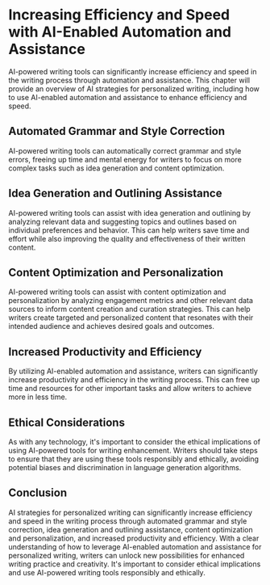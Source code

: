 Increasing Efficiency and Speed with AI-Enabled Automation and Assistance
============================================================================================================================

AI-powered writing tools can significantly increase efficiency and speed in the writing process through automation and assistance. This chapter will provide an overview of AI strategies for personalized writing, including how to use AI-enabled automation and assistance to enhance efficiency and speed.

Automated Grammar and Style Correction
--------------------------------------

AI-powered writing tools can automatically correct grammar and style errors, freeing up time and mental energy for writers to focus on more complex tasks such as idea generation and content optimization.

Idea Generation and Outlining Assistance
----------------------------------------

AI-powered writing tools can assist with idea generation and outlining by analyzing relevant data and suggesting topics and outlines based on individual preferences and behavior. This can help writers save time and effort while also improving the quality and effectiveness of their written content.

Content Optimization and Personalization
----------------------------------------

AI-powered writing tools can assist with content optimization and personalization by analyzing engagement metrics and other relevant data sources to inform content creation and curation strategies. This can help writers create targeted and personalized content that resonates with their intended audience and achieves desired goals and outcomes.

Increased Productivity and Efficiency
-------------------------------------

By utilizing AI-enabled automation and assistance, writers can significantly increase productivity and efficiency in the writing process. This can free up time and resources for other important tasks and allow writers to achieve more in less time.

Ethical Considerations
----------------------

As with any technology, it's important to consider the ethical implications of using AI-powered tools for writing enhancement. Writers should take steps to ensure that they are using these tools responsibly and ethically, avoiding potential biases and discrimination in language generation algorithms.

Conclusion
----------

AI strategies for personalized writing can significantly increase efficiency and speed in the writing process through automated grammar and style correction, idea generation and outlining assistance, content optimization and personalization, and increased productivity and efficiency. With a clear understanding of how to leverage AI-enabled automation and assistance for personalized writing, writers can unlock new possibilities for enhanced writing practice and creativity. It's important to consider ethical implications and use AI-powered writing tools responsibly and ethically.
